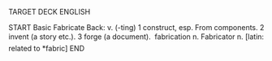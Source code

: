 TARGET DECK
ENGLISH

START
Basic
Fabricate
Back: v. (-ting) 1 construct, esp. From components. 2 invent (a story etc.). 3 forge (a document).  fabrication n. Fabricator n. [latin: related to *fabric]
END
